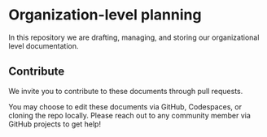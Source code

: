 # Organization-level planning

In this repository we are drafting, managing, and storing our organizational level documentation.

## Contribute

We invite you to contribute to these documents through pull requests. 

You may choose to edit these documents via GitHub, Codespaces, or cloning the repo locally. Please reach out to any community member via GitHub projects to get help! 
